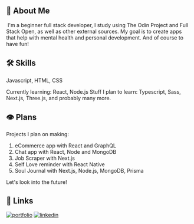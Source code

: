 
## 🚀 About Me
&nbsp;I'm a beginner full stack developer, I study using The Odin Project and Full Stack Open, as well as other external sources. My goal is to create apps that help with mental health and personal development. And of course to have fun!



## 🛠 Skills
Javascript, HTML, CSS

Currently learning: React, Node.js
Stuff I plan to learn: Typescript, Sass, Next.js, Three.js, and probably many more.



## 👁 Plans
Projects I plan on making:

1. eCommerce app with React and GraphQL
2. Chat app with React, Node and MongoDB
3. Job Scraper with Next.js
4. Self Love reminder with React Native
5. Soul Journal with Next.js, Node.js, MongoDB, Prisma

Let's look into the future!



## 🔗 Links
[![portfolio](https://img.shields.io/badge/my_portfolio-000?style=for-the-badge&logo=ko-fi&logoColor=white)](https://erratinsilentio.github.io/blog/)
[![linkedin](https://img.shields.io/badge/linkedin-0A66C2?style=for-the-badge&logo=linkedin&logoColor=white)](https://www.linkedin.com/notifications/)


